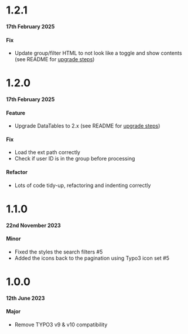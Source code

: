# 1.2.1

**17th February 2025**

#### Fix

- Update group/filter HTML to not look like a toggle and show contents (see README for [upgrade steps](https://github.com/liquidlight/typo3-module-data-listing#upgrading-to-120))

# 1.2.0

**17th February 2025**

#### Feature

- Upgrade DataTables to 2.x (see README for [upgrade steps](https://github.com/liquidlight/typo3-module-data-listing#upgrading-to-120))

#### Fix

- Load the ext path correctly
- Check if user ID is in the group before processing

#### Refactor

- Lots of code tidy-up, refactoring and indenting correctly

# 1.1.0

**22nd November 2023**

#### Minor
* Fixed the styles the search filters #5
* Added the icons back to the pagination using Typo3 icon set #5


# 1.0.0

**12th June 2023**

#### Major

- Remove TYPO3 v9 & v10 compatibility
